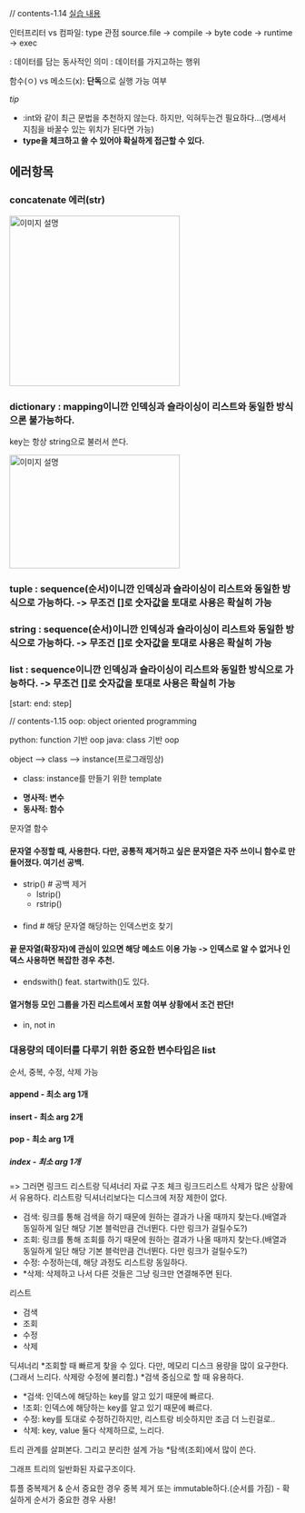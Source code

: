 // contents-1.14
[실습 내용](https://colab.research.google.com/drive/1Wsa1Je5o_7jNb5LRsE9a7c0ND8Qb__d4#scrollTo=vjw0IKz1so4D)


인터프리터 vs 컴파일: type 관점
source.file -> compile -> byte code -> runtime -> exec

: 데이터를 담는 동사적인 의미
: 데이터를 가지고하는 행위

함수(ㅇ) vs 메소드(x): **단독**으로 실행 가능 여부

*tip* 
- :int와 같이 최근 문법을 추천하지 않는다. 하지만, 익혀두는건 필요하다...(명세서 지침을 바꿀수 있는 위치가 된다면 가능)
- **type을 체크하고 쓸 수 있어야 확실하게 접근할 수 있다.**

## 에러항목

### concatenate 에러(str)

<img src="https://github.com/user-attachments/assets/0f14454b-f3bf-45ea-b0cd-75c11bfc4d59" width="300" height="300" alt="이미지 설명">

### dictionary : mapping이니깐 인덱싱과 슬라이싱이 리스트와 동일한 방식으론 불가능하다.
key는 항상 string으로 불러서 쓴다.


<img src="https://github.com/user-attachments/assets/38514bcf-8577-4f87-a526-5c1a0def5f93" width="300" height="200" alt="이미지 설명">

### tuple : sequence(순서)이니깐 인덱싱과 슬라이싱이 리스트와 동일한 방식으로 가능하다. -> 무조건 []로 숫자값을 토대로 사용은 확실히 가능


### string : sequence(순서)이니깐 인덱싱과 슬라이싱이 리스트와 동일한 방식으로 가능하다. -> 무조건 []로 숫자값을 토대로 사용은 확실히 가능



### list : sequence이니깐 인덱싱과 슬라이싱이 리스트와 동일한 방식으로 가능하다. -> 무조건 []로 숫자값을 토대로 사용은 확실히 가능
[start: end: step]




// contents-1.15
oop: object oriented programming

python: function 기반 oop
java: class 기반 oop



object --> class --> instance(프로그래밍상)


* class: instance를 만들기 위한 template
- **명사적: 변수**
- **동사적: 함수**


문자열 함수 

#### 문자열 수정할 때, 사용한다. 다만, 공통적 제거하고 싶은 문자열은 자주 쓰이니 함수로 만들어졌다. 여기선 공백.
- strip() # 공백 제거
  - lstrip()
  - rstrip()

#### 
- find # 해당 문자열 해당하는 인덱스번호 찾기

#### 끝 문자열(확장자)에 관심이 있으면 해당 메소드 이용 가능 -> 인덱스로 알 수 없거나 인덱스 사용하면 복잡한 경우 추천. 
- endswith()
feat. startwith()도 있다.

#### 열거형등 모인 그룹을 가진 리스트에서 포함 여부 상황에서 조건 판단!
- in, not in



### 대용량의 데이터를 다루기 위한 중요한 변수타입은 list
순서, 중복, 수정, 삭제 가능
#### append - 최소 arg 1개
#### insert - 최소 arg 2개
#### pop - 최소 arg 1개
#### 

##### index - 최소 arg 1개


=> 그러면 링크드 리스트랑 딕셔너리 자료 구조 체크
링크드리스트
삭제가 많은 상황에서 유용하다.
리스트랑 딕셔너리보다는 디스크에 저장 제한이 없다.
- 검색: 링크를 통해 검색을 하기 때문에 원하는 결과가 나올 때까지 찾는다.(배열과 동일하게 일단 해당 기본 블럭만큼 건너뛴다. 다만 링크가 걸릴수도?)
- 조회: 링크를 통해 조회를 하기 때문에 원하는 결과가 나올 때까지 찾는다.(배열과 동일하게 일단 해당 기본 블럭만큼 건너뛴다. 다만 링크가 걸릴수도?)
- 수정: 수정하는데, 해당 과정도 리스트랑 동일하다.
- *삭제: 삭제하고 나서 다른 것들은 그냥 링크만 연결해주면 된다.

리스트
- 검색
- 조회
- 수정
- 삭제

딕셔너리
*조회할 때 빠르게 찾을 수 있다.
다만, 메모리 디스크 용량을 많이 요구한다.(그래서 느리다. 삭제랑 수정에 불리함.)
*검색 중심으로 할 때 유용하다.

- *검색: 인덱스에 해당하는 key를 알고 있기 때문에 빠르다.
- !조회: 인덱스에 해당하는 key를 알고 있기 때문에 빠르다.
- 수정: key를 토대로 수정하긴하지만, 리스트랑 비슷하지만 조금 더 느린걸로..
- 삭제: key, value 둘다 삭제하므로, 느리다.

트리
  관계를 살펴본다. 그리고 분리한 설계 가능
  *탐색(조회)에서 많이 쓴다.

그래프
  트리의 일반화된 자료구조이다.
  
튜플
  중복제거 & 순서 중요한 경우
  중복 제거 또는 immutable하다.(순서를 가짐) - 확실하게 순서가 중요한 경우 사용!

